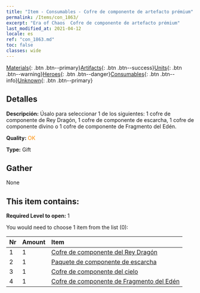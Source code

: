 ```yaml
---
title: "Item - Consumables - Cofre de componente de artefacto prémium"
permalink: /Items/con_1863/
excerpt: "Era of Chaos  Cofre de componente de artefacto prémium"
last_modified_at: 2021-04-12
locale: es
ref: "con_1863.md"
toc: false
classes: wide
---
```

 [Materials](/es/Items/){: .btn .btn--primary}[Artifacts](/es/Items/Artifacts/){: .btn .btn--success}[Units](/es/Items/Units/){: .btn .btn--warning}[Heroes](/es/Items/Heroes/){: .btn .btn--danger}[Consumables](/es/Items/Consumables/){: .btn .btn--info}[Unknown](/es/Items/Unknown/){: .btn .btn--primary}

## Detalles
 **Descripción:** Úsalo para seleccionar 1 de los siguientes: 1 cofre de componente de Rey Dragón, 1 cofre de componente de escarcha, 1 cofre de componente divino o 1 cofre de componente de Fragmento del Edén.

 **Quality:** <span style="color: #FF8C00">OK</span>

 **Type:** Gift

## Gather

  None

## This item contains:

 **Required Level to open:** 1

 You would need to choose 1 item from the list (0):

  | Nr | Amount |     Item    |
  |:---|:-------|:------------|
  | 1 | 1 | [Cofre de componente del Rey Dragón](/es/Items/con_1348/) | 
  | 2 | 1 | [Paquete de componente de escarcha](/es/Items/con_1352/) | 
  | 3 | 1 | [Cofre de componente del cielo](/es/Items/con_1354/) | 
  | 4 | 1 | [Cofre de componente de Fragmento del Edén](/es/Items/con_1864/) | 
